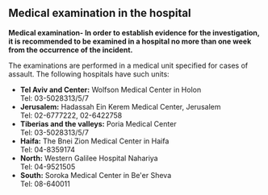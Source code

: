 ## Medical examination in the hospital
**Medical examination- In order to establish evidence for the investigation, it is recommended to be examined in a hospital no more than one week from the occurrence of the incident.**

The examinations are performed in a medical unit specified for cases of assault. The following hospitals have such units:
- **Tel Aviv and Center:** Wolfson Medical Center in Holon  
  Tel: 03-5028313/5/7
- **Jerusalem:** Hadassah Ein Kerem Medical Center, Jerusalem  
  Tel: 02-6777222, 02-6422758
- **Tiberias and the valleys:** Poria Medical Center  
  Tel: 03-5028313/5/7
- **Haifa:** The Bnei Zion Medical Center in Haifa  
  Tel: 04-8359174
- **North:** Western Galilee Hospital Nahariya  
  Tel: 04-9521505
- **South:** Soroka Medical Center in Be'er Sheva  
  Tel: 08-640011
